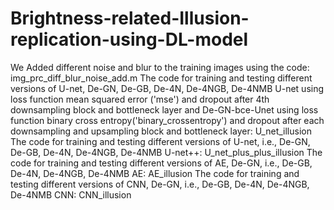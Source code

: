 # Brightness-related-Illusion-replication-using-DL-model
We Added different noise and blur to the training images using the code: img_prc_diff_blur_noise_add.m
The code for training and testing different versions of U-net, De-GN, De-GB, De-4N, De-4NGB, De-4NMB U-net using loss function mean squared error ('mse') and dropout after 4th downsampling block and bottleneck layer and De-GN-bce-Unet using loss function binary cross entropy('binary_crossentropy') and dropout after each downsampling and upsampling block and bottleneck layer: U_net_illusion
The code for training and testing different versions of U-net, i.e., De-GN, De-GB, De-4N, De-4NGB, De-4NMB U-net++: U_net_plus_plus_illusion
The code for training and testing different versions of AE, De-GN, i.e., De-GB, De-4N, De-4NGB, De-4NMB AE: AE_illusion
The code for training and testing different versions of CNN, De-GN, i.e., De-GB, De-4N, De-4NGB, De-4NMB CNN: CNN_illusion

